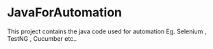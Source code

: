 # JavaForAutomation
This project contains the java code used for automation Eg. Selenium , TestNG , Cucumber etc.. 
